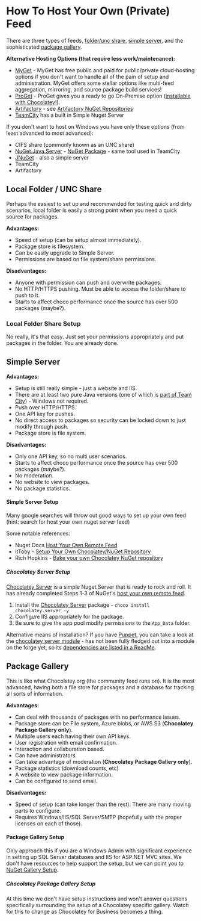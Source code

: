 # How To Host Your Own (Private) Feed

There are three types of feeds, [folder/unc share](#local-folder--unc-share), [simple server](#simple-server), and the sophisticated [package gallery](#package-gallery). 

**Alternative Hosting Options (that require less work/maintenance):**
* [MyGet](https://www.myget.org/) - MyGet has free public and paid for public/private cloud-hosting options if you don't want to handle all of the pain of setup and administration. MyGet offers some stellar options like multi-feed aggregation, mirroring, and source package build services!
* [ProGet](http://inedo.com/proget/overview) - ProGet gives you a ready to go On-Premise option ([installable with Chocolatey!](https://chocolatey.org/packages/proget)).
* [Artifactory](http://www.jfrog.com/open-source/) - see [Artifactory NuGet Repositories](http://www.jfrog.com/confluence/display/RTF/NuGet+Repositories)
* [TeamCity](https://www.jetbrains.com/teamcity/) has a built in Simple Nuget Server

If you don't want to host on Windows you have only these options (from least advanced to most advanced):
* CIFS share (commonly known as an UNC share)
* [NuGet.Java.Server](http://blog.jonnyzzz.name/2012/03/nuget-server-in-pure-java.html) - [NuGet Package](https://www.nuget.org/packages/NuGet.Java.Server) - same tool used in TeamCity
* [JNuGet](https://bitbucket.org/aristar/jnuget/wiki/Home) - also a simple server
* TeamCity
* Artifactory

## Local Folder / UNC Share
Perhaps the easiest to set up and recommended for testing quick and dirty scenarios, local folder is easily a strong point when you need a quick source for packages.

**Advantages:**
* Speed of setup (can be setup almost immediately).
* Package store is filesystem.
* Can be easily upgrade to Simple Server.
* Permissions are based on file system/share permissions.

**Disadvantages:**
* Anyone with permission can push and overwrite packages.
* No HTTP/HTTPS pushing. Must be able to access the folder/share to push to it. 
* Starts to affect choco performance once the source has over 500 packages (maybe?).

### Local Folder Share Setup

No really, it's that easy. Just set your permissions appropriately and put packages in the folder. You are already done.

## Simple Server

**Advantages:**
* Setup is still really simple - just a website and IIS.
* There are at least two pure Java versions (one of which is [part of Team City](http://blog.jetbrains.com/teamcity/2011/12/setting-up-teamcity-as-a-native-nuget-server/)) - Windows not required.
* Push over HTTP/HTTPS.
* One API key for pushes.
* No direct access to packages so security can be locked down to just modify through push.
* Package store is file system.

**Disadvantages:**
* Only one API key, so no multi user scenarios.
* Starts to affect choco performance once the source has over 500 packages (maybe?).
* No moderation.
* No website to view packages.
* No package statistics.

#### Simple Server Setup

Many google searches will throw out good ways to set up your own feed (hint: search for host your own nuget server feed)

Some notable references:
 * Nuget Docs [Host Your Own Remote Feed](https://docs.nuget.org/Create/Hosting-Your-Own-NuGet-Feeds#creating-remote-feeds)
 * itToby - [Setup Your Own Chocolatey/NuGet Repository](http://blog.ittoby.com/2014/07/setup-your-own-chocoloateynuget.html)
 * Rich Hopkins - [Bake your own Chocolatey NuGet repository](https://souladin.wordpress.com/2014/12/05/bake-your-own-chocolatey-nuget-repository/)

##### Chocolatey Server Setup
[Chocolatey Server](https://chocolatey.org/packages/chocolatey.server) is a simple Nuget.Server that is ready to rock and roll. It has already completed Steps 1-3 of NuGet's [host your own remote feed](https://docs.nuget.org/Create/Hosting-Your-Own-NuGet-Feeds#creating-remote-feeds).

 1. Install the [Chocolatey Server](https://chocolatey.org/packages/chocolatey.server) package - `choco install chocolatey.server -y`
 1. Configure IIS appropriately for the package.
 1. Be sure to give the app pool modify permissions to the `App_Data` folder.

Alternative means of installation? If you have [Puppet](https://docs.puppetlabs.com/puppet/), you can take a look at the [chocolatey server module](https://github.com/ferventcoder/puppet-chocolatey-presentation/blob/master/demo/puppet/modules/chocolateyserver/manifests/init.pp) - has not been fully fledged out into a module on the forge yet, so its [dependencies are listed in a ReadMe](https://github.com/ferventcoder/puppet-chocolatey-presentation/blob/master/demo/puppet/modules/ReadMe.md). 

## Package Gallery
This is like what Chocolatey.org (the community feed runs on). It is the most advanced, having both a file store for packages and a database for tracking all sorts of information.

**Advantages:**
* Can deal with thousands of packages with no performance issues.
* Package store can be File system, Azure blobs, or AWS S3 (**Chocolatey Package Gallery only**).
* Multiple users each having their own API keys.
* User registration with email confirmation.
* Interaction and collaboration based. 
* Can have administrators.
* Can take advantage of moderation (**Chocolatey Package Gallery only**).
* Package statistics (download counts, etc)
* A website to view package information.
* Can be configured to send email.

**Disadvantages:**
* Speed of setup (can take longer than the rest). There are many moving parts to configure.
* Requires Windows/IIS/SQL Server/SMTP (hopefully with the proper licenses on each of those).

#### Package Gallery Setup
Only approach this if you are a Windows Admin with significant experience in setting up SQL Server databases and IIS for ASP.NET MVC sites. We don't have resources to help support the setup, but we can point you to [NuGet Gallery Setup](https://github.com/NuGet/NuGetGallery/wiki/Hosting-the-NuGet-Gallery-Locally-in-IIS).

##### Chocolatey Package Gallery Setup

At this time we don't have setup instructions and won't answer questions specifically surrounding the setup of a Chocolatey specific gallery. Watch for this to change as Chocolatey for Business becomes a thing.